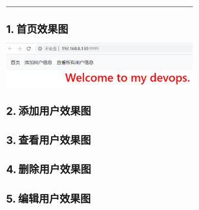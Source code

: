 
---
# 1. 首页效果图
![首页](https://github.com/MagePY27/luoshenghua/blob/master/django_week_2/img/index.png)
# 2. 添加用户效果图

# 3. 查看用户效果图

# 4. 删除用户效果图

# 5. 编辑用户效果图

